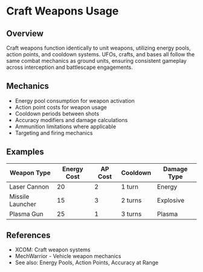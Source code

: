 # Craft Weapons Usage

## Overview
Craft weapons function identically to unit weapons, utilizing energy pools, action points, and cooldown systems. UFOs, crafts, and bases all follow the same combat mechanics as ground units, ensuring consistent gameplay across interception and battlescape engagements.

## Mechanics
- Energy pool consumption for weapon activation
- Action point costs for weapon usage
- Cooldown periods between shots
- Accuracy modifiers and damage calculations
- Ammunition limitations where applicable
- Targeting and firing mechanics

## Examples
| Weapon Type | Energy Cost | AP Cost | Cooldown | Damage Type |
|-------------|-------------|---------|----------|-------------|
| Laser Cannon | 20 | 2 | 1 turn | Energy |
| Missile Launcher | 15 | 3 | 2 turns | Explosive |
| Plasma Gun | 25 | 1 | 3 turns | Plasma |

## References
- XCOM: Craft weapon systems
- MechWarrior - Vehicle weapon mechanics
- See also: Energy Pools, Action Points, Accuracy at Range
